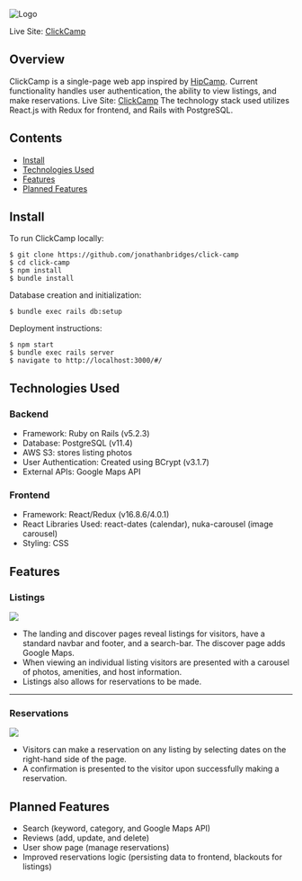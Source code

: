 ![Logo](https://app-name-seeds.s3-us-west-1.amazonaws.com/clickcamp-text.png)

Live Site: [ClickCamp](https://click-camp.herokuapp.com/)

## Overview
ClickCamp is a single-page web app inspired by [HipCamp](https://www.hipcamp.com/). Current functionality handles user authentication, the ability to view listings, and make reservations.
Live Site: [ClickCamp](https://click-camp.herokuapp.com/#/)
The technology stack used utilizes React.js with Redux for frontend, and Rails with PostgreSQL.
## Contents
* [Install](#install)
* [Technologies Used](#technologies-used)
* [Features](#features)
* [Planned Features](#planned-features)

## Install
To run ClickCamp locally:
```
$ git clone https://github.com/jonathanbridges/click-camp
$ cd click-camp
$ npm install
$ bundle install
```

Database creation and initialization:
```
$ bundle exec rails db:setup
```

Deployment instructions:
```
$ npm start
$ bundle exec rails server
$ navigate to http://localhost:3000/#/
```
## Technologies Used
### Backend
* Framework: Ruby on Rails (v5.2.3)
* Database: PostgreSQL (v11.4)
* AWS S3: stores listing photos
* User Authentication: Created using BCrypt (v3.1.7)
* External APIs: Google Maps API

### Frontend
* Framework: React/Redux (v16.8.6/4.0.1)
* React Libraries Used: react-dates (calendar), nuka-carousel (image carousel)
* Styling: CSS

## Features
### Listings
<img src="./app/assets/images/Listings.gif" align="center"/>

* The landing and discover pages reveal listings for visitors, have a standard navbar and footer, and a search-bar. The discover page adds Google Maps.
* When viewing an individual listing visitors are presented with a carousel of photos, amenities, and host information.
* Listings also allows for reservations to be made.
---
### Reservations
<img src="./app/assets/images/Reservations.gif" align="center"/>

* Visitors can make a reservation on any listing by selecting dates on the right-hand side of the page.
* A confirmation is presented to the visitor upon successfully making a reservation.
## Planned Features

* Search (keyword, category, and Google Maps API) 
* Reviews (add, update, and delete)
* User show page (manage reservations)
* Improved reservations logic (persisting data to frontend, blackouts for listings)
